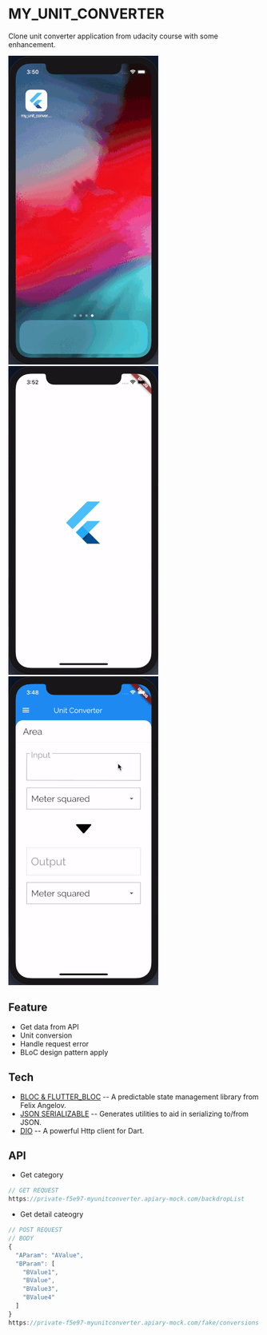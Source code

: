 # MY_UNIT_CONVERTER

Clone unit converter application from udacity course with some enhancement.

![](gif_demo/demo.gif)
![](gif_demo/failed.gif)
![](gif_demo/converting.gif)

## Feature

  - Get data from API
  - Unit conversion
  - Handle request error
  - BLoC design pattern apply

## Tech

* [BLOC & FLUTTER_BLOC](https://github.com/felangel/bloc/) -- A predictable state management library from Felix Angelov.
* [JSON SERIALIZABLE](https://github.com/dart-lang/json_serializable) -- Generates utilities to aid in serializing to/from JSON.
* [DIO](https://github.com/flutterchina/dio) -- A powerful Http client for Dart.

## API

  - Get category
```js
// GET REQUEST
https://private-f5e97-myunitconverter.apiary-mock.com/backdropList
```

  - Get detail cateogry
```js
// POST REQUEST
// BODY
{
  "AParam": "AValue",
  "BParam": [
    "BValue1",
    "BValue",
    "BValue3",
    "BValue4"
  ]
}
https://private-f5e97-myunitconverter.apiary-mock.com/fake/conversions
```